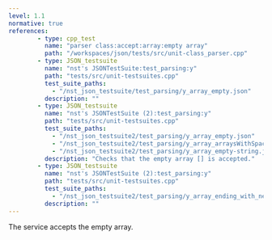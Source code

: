 ```yaml
---
level: 1.1
normative: true
references:
        - type: cpp_test
          name: "parser class:accept:array:empty array"
          path: "/workspaces/json/tests/src/unit-class_parser.cpp"
        - type: JSON_testsuite
          name: "nst's JSONTestSuite:test_parsing:y"
          path: "tests/src/unit-testsuites.cpp"
          test_suite_paths:
            - "/nst_json_testsuite/test_parsing/y_array_empty.json"
          description: ""
        - type: JSON_testsuite
          name: "nst's JSONTestSuite (2):test_parsing:y"
          path: "tests/src/unit-testsuites.cpp"
          test_suite_paths:
            - "/nst_json_testsuite2/test_parsing/y_array_empty.json"
            - "/nst_json_testsuite2/test_parsing/y_array_arraysWithSpaces.json"
            - "/nst_json_testsuite2/test_parsing/y_array_empty-string.json"
          description: "Checks that the empty array [] is accepted."
        - type: JSON_testsuite
          name: "nst's JSONTestSuite (2):test_parsing:y"
          path: "tests/src/unit-testsuites.cpp"
          test_suite_paths:
            - "/nst_json_testsuite2/test_parsing/y_array_ending_with_newline.json"
          description: ""
---
```


The service accepts the empty array.